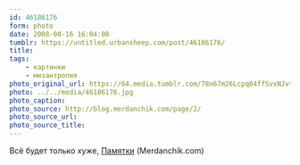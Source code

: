 ```yaml
---
id: 46186176
form: photo
date: 2008-08-16 16:04:00
tumblr: https://untitled.urbansheep.com/post/46186176/
title:
tags:
    - картинки
    - мизантропия
photo_original_url: https://64.media.tumblr.com/78n67m26Lcpq84ffSvxNJvt2_400.jpg
photo: ../../media/46186176.jpg
photo_caption:
photo_source: http://blog.merdanchik.com/page/2/
photo_source_url:
photo_source_title:
---
```


<p>Всё будет только хуже, <a href="http://blog.merdanchik.com/2007/10/05/122/">Памятки</a> (Merdanchik.com)</p>
